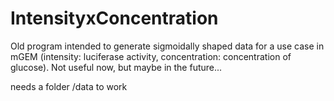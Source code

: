 # IntensityxConcentration
Old program intended to generate sigmoidally shaped data for a use case in mGEM (intensity: luciferase activity, concentration: concentration of glucose). Not useful now, but maybe in the future...

needs a folder /data to work
